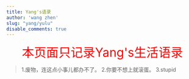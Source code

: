 ```yaml
---
title: Yang's语录
author: 'wang zhen'
slug: "yang/yulu"
disable_comments: true
---
```


<center><font size=6 color="red">本页面只记录Yang's生活语录</font></center>

> 1.废物，连这点小事儿都办不了。
> 2.你要不想上就滚蛋。
> 3.stupid